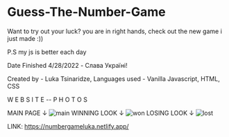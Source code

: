 # Guess-The-Number-Game

Want to try out your luck? you are in right hands, check out the new game i just made :))

P.S my js is better each day

Date Finished 4/28/2022 - Слава Україні!

Created by - Luka Tsinaridze, Languages used - Vanilla Javascript, HTML, CSS

W E B S I T E -- P H O T O S

MAIN PAGE ↓
![main](https://user-images.githubusercontent.com/100978682/165646995-fe4fe521-ff73-4700-b71f-8ca0e77d30ee.jpeg)
WINNING LOOK ↓
![won](https://user-images.githubusercontent.com/100978682/165647027-2bffd3a6-626d-44ea-a16f-01b449f34b7c.jpeg)
LOSING LOOK ↓
![lost](https://user-images.githubusercontent.com/100978682/165647055-eccd5d45-f012-443d-8725-ebe8e1186b21.jpeg)

LINK: https://numbergameluka.netlify.app/
